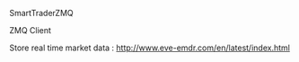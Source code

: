 SmartTraderZMQ

ZMQ Client

Store real time market data : http://www.eve-emdr.com/en/latest/index.html
